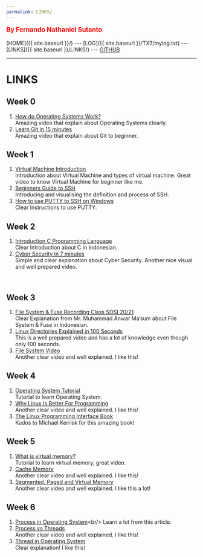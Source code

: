 ```yaml
---
permalink: LINKS/
---
```

<span style="color:red; font-weight:bold; font-size:larger;">By Fernando Nathaniel Sutanto</span>
<br><br>
[HOME]({{ site.baseurl }}/) ---
[LOG]({{ site.baseurl }}/TXT/mylog.txt) ---
[LINKS]({{ site.baseurl }}/LINKS/) ---
[GITHUB](https://github.com/nandonathaniel/os222)
<br>
<hr>

# LINKS

## Week 0
1. [How do Operating Systems Work?](https://www.youtube.com/watch?v=GjNp0bBrjmU)<br/>
Amazing video that explain about Operating Systems clearly.
1. [Learn Git in 15 minutes](https://www.youtube.com/watch?v=USjZcfj8yxE)<br/>
Amazing video that explain about Git to beginner.

## Week 1
1. [Virtual Machine Introduction](https://www.youtube.com/watch?v=mQP0wqNT_DI)<br/>
Introduction about Virtual Machine and types of virtual machine. Great video to know Virtual Machine for beginner like me.
2. [Beginners Guide to SSH](https://www.youtube.com/watch?v=qWKK_PNHnnA)<br/>
Introducing and visualising the definition and process of SSH. 
3. [How to use PUTTY to SSH on Windows](https://www.youtube.com/watch?v=pWDHUlvcAsg)<br/>
Clear Instructions to use PUTTY. 

## Week 2
1. [Introduction C Programming Language](https://www.youtube.com/watch?v=cNDhVXwglhI)<br/>
Clear Introduction about C in Indonesian.
2. [Cyber Security in 7 minutes](https://www.youtube.com/watch?v=inWWhr5tnEA)<br/>
Simple and clear explanation about Cyber Security. Another nice visual and well prepared video.
<br>

## Week 3
1. [File System & Fuse Recording Class SOSI 20/21](https://www.youtube.com/watch?v=PBkZynNIZWk)<br/>
Clear Explanation from Mr. Muhammad Anwar Ma’sum about File System & Fuse in Indonesian.
2. [Linux Directories Explained in 100 Seconds](https://www.youtube.com/watch?v=42iQKuQodW4)<br/>
This is a well prepared video and has a lot of knowledge even though only 100 seconds.
3. [File System Video](https://youtu.be/KN8YgJnShPM)<br/>
Another clear video and well explained. I like this!

## Week 4
1. [Operating System Tutorial](https://www.tutorialspoint.com/operating_system/index.htm)<br/>
Tutorial to learn Operating System.
2. [Why Linux Is Better For Programming](https://www.youtube.com/watch?v=otDOHt_Jges)<br/>
Another clear video and well explained. I like this!
3. [The Linux Programming Interface Book](https://static1.squarespace.com/static/59c4375b8a02c798d1cce06f/t/59cfb6a032601e11ca5b1cbe/1506784947301/The+Linux+Programming+Interface.pdf)<br/>
Kudos to Michael Kerrisk for this amazing book!

## Week 5
1. [What is virtual memory?](https://www.youtube.com/watch?v=2quKyPnUShQ)<br/>
Tutorial to learn virtual memory, great video.
2. [Cache Memory](https://www.youtube.com/watch?v=Zr8WKIOIKsk)<br/>
Another clear video and well explained. I like this!
3. [Segmented, Paged and Virtual Memory](https://www.youtube.com/watch?v=p9yZNLeOj4s)<br/>
Another clear video and well explained. I like this a lot!

## Week 6
1. [Process in Operating System](https://www.studytonight.com/operating-system/operating-system-processes#:~:text=Process%20in%20Operating%20System,be%20a%20'passive'%20entity.)<br/>
Learn a lot from this article.
2. [Process vs Threads](https://www.youtube.com/watch?v=ITc09gOrqZk)<br/>
Another clear video and well explained. I like this!
3. [Thread in Operating System](https://www.geeksforgeeks.org/thread-in-operating-system/)<br/>
Clear explanation! I like this!
